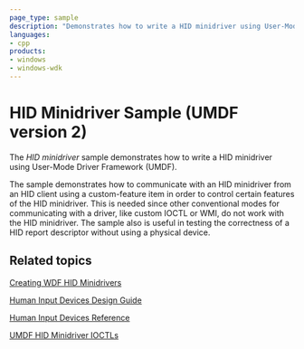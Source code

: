 ```yaml
---
page_type: sample
description: "Demonstrates how to write a HID minidriver using User-Mode Driver Framework (UMDF)."
languages:
- cpp
products:
- windows
- windows-wdk
---
```


# HID Minidriver Sample (UMDF version 2)

The *HID minidriver* sample demonstrates how to write a HID minidriver using User-Mode Driver Framework (UMDF).

The sample demonstrates how to communicate with an HID minidriver from an HID client using a custom-feature item in order to control certain features of the HID minidriver. This is needed since other conventional modes for communicating with a driver, like custom IOCTL or WMI, do not work with the HID minidriver. The sample also is useful in testing the correctness of a HID report descriptor without using a physical device.

## Related topics

[Creating WDF HID Minidrivers](https://docs.microsoft.com/windows-hardware/drivers/wdf/creating-umdf-hid-minidrivers)

[Human Input Devices Design Guide](https://docs.microsoft.com/windows-hardware/drivers/hid/)

[Human Input Devices Reference](https://docs.microsoft.com/windows-hardware/drivers/ddi/content/_hid/)

[UMDF HID Minidriver IOCTLs](https://docs.microsoft.com/windows-hardware/drivers/ddi/content/hidport/)
